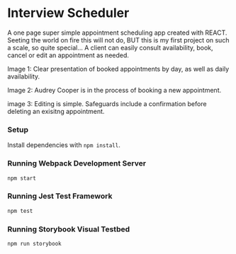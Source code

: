 # Interview Scheduler
A one page super simple appointment scheduling app created with REACT. Seeting the world on fire this will not do, BUT this is my first project on such a scale, so quite special...
A client can easily consult availability, book, cancel or edit an appointment as needed. 

Image 1: Clear presentation of booked appointments by day, as well as daily availability.

Image 2: Audrey Cooper is in the process of booking a new appointment.

image 3: Editing is simple. Safeguards include a confirmation before deleting an exisitng appointment.

### Setup

Install dependencies with `npm install`.


### Running Webpack Development Server

```sh
npm start
```

### Running Jest Test Framework

```sh
npm test
```

### Running Storybook Visual Testbed

```sh
npm run storybook
```
